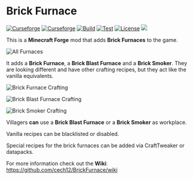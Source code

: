 # Brick Furnace 

[![Curseforge](http://cf.way2muchnoise.eu/full_brick-furnace_downloads.svg)](https://www.curseforge.com/minecraft/mc-mods/brick-furnace)
[![Curseforge](http://cf.way2muchnoise.eu/versions/For%20MC_brick-furnace_all.svg)](https://www.curseforge.com/minecraft/mc-mods/brick-furnace/files)
[![Build](https://github.com/cech12/BrickFurnace/actions/workflows/build.yml/badge.svg)](https://github.com/cech12/BrickFurnace/actions/workflows/build.yml)
[![Test](https://github.com/cech12/BrickFurnace/actions/workflows/test.yml/badge.svg)](https://github.com/cech12/BrickFurnace/actions/workflows/test.yml)
[![License](https://img.shields.io/github/license/cech12/BrickFurnace)](http://opensource.org/licenses/MIT)
[![](https://img.shields.io/discord/752506676719910963.svg?style=flat&color=informational&logo=discord&label=Discord)](https://discord.gg/gRUFH5t)

This is a **Minecraft Forge** mod that adds **Brick Furnaces** to the game.

![All Furnaces](material/all_furnaces.png)

It adds a **Brick Furnace**, a **Brick Blast Furnace** and a **Brick Smoker**. They are looking different and have other crafting recipes, but they act like the vanilla equivalents.

![Brick Furnace Crafting](material/crafting.png)

![Brick Blast Furnace Crafting](material/blast_furnace_crafting.png)

![Brick Smoker Crafting](material/smoker_crafting.png)

Villagers **can** use a **Brick Blast Furnace** or a **Brick Smoker** as workplace.

Vanilla recipes can be blacklisted or disabled. 

Special recipes for the brick furnaces can be added via CraftTweaker or datapacks.

For more information check out the **Wiki**: https://github.com/cech12/BrickFurnace/wiki